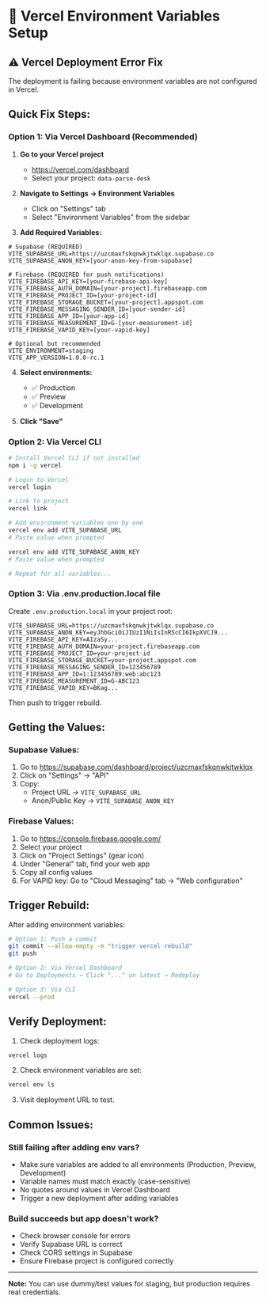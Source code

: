 # 🔧 Vercel Environment Variables Setup

## ⚠️ Vercel Deployment Error Fix

The deployment is failing because environment variables are not configured in Vercel.

## Quick Fix Steps:

### Option 1: Via Vercel Dashboard (Recommended)

1. **Go to your Vercel project**
   - https://vercel.com/dashboard
   - Select your project: `data-parse-desk`

2. **Navigate to Settings → Environment Variables**
   - Click on "Settings" tab
   - Select "Environment Variables" from the sidebar

3. **Add Required Variables:**

```env
# Supabase (REQUIRED)
VITE_SUPABASE_URL=https://uzcmaxfskqnwkjtwklqx.supabase.co
VITE_SUPABASE_ANON_KEY=[your-anon-key-from-supabase]

# Firebase (REQUIRED for push notifications)
VITE_FIREBASE_API_KEY=[your-firebase-api-key]
VITE_FIREBASE_AUTH_DOMAIN=[your-project].firebaseapp.com
VITE_FIREBASE_PROJECT_ID=[your-project-id]
VITE_FIREBASE_STORAGE_BUCKET=[your-project].appspot.com
VITE_FIREBASE_MESSAGING_SENDER_ID=[your-sender-id]
VITE_FIREBASE_APP_ID=[your-app-id]
VITE_FIREBASE_MEASUREMENT_ID=G-[your-measurement-id]
VITE_FIREBASE_VAPID_KEY=[your-vapid-key]

# Optional but recommended
VITE_ENVIRONMENT=staging
VITE_APP_VERSION=1.0.0-rc.1
```

4. **Select environments:**
   - ✅ Production
   - ✅ Preview
   - ✅ Development

5. **Click "Save"**

### Option 2: Via Vercel CLI

```bash
# Install Vercel CLI if not installed
npm i -g vercel

# Login to Vercel
vercel login

# Link to project
vercel link

# Add environment variables one by one
vercel env add VITE_SUPABASE_URL
# Paste value when prompted

vercel env add VITE_SUPABASE_ANON_KEY
# Paste value when prompted

# Repeat for all variables...
```

### Option 3: Via .env.production.local file

Create `.env.production.local` in your project root:

```env
VITE_SUPABASE_URL=https://uzcmaxfskqnwkjtwklqx.supabase.co
VITE_SUPABASE_ANON_KEY=eyJhbGciOiJIUzI1NiIsInR5cCI6IkpXVCJ9...
VITE_FIREBASE_API_KEY=AIzaSy...
VITE_FIREBASE_AUTH_DOMAIN=your-project.firebaseapp.com
VITE_FIREBASE_PROJECT_ID=your-project-id
VITE_FIREBASE_STORAGE_BUCKET=your-project.appspot.com
VITE_FIREBASE_MESSAGING_SENDER_ID=123456789
VITE_FIREBASE_APP_ID=1:123456789:web:abc123
VITE_FIREBASE_MEASUREMENT_ID=G-ABC123
VITE_FIREBASE_VAPID_KEY=BKag...
```

Then push to trigger rebuild.

## Getting the Values:

### Supabase Values:
1. Go to https://supabase.com/dashboard/project/uzcmaxfskqnwkjtwklqx
2. Click on "Settings" → "API"
3. Copy:
   - Project URL → `VITE_SUPABASE_URL`
   - Anon/Public Key → `VITE_SUPABASE_ANON_KEY`

### Firebase Values:
1. Go to https://console.firebase.google.com/
2. Select your project
3. Click on "Project Settings" (gear icon)
4. Under "General" tab, find your web app
5. Copy all config values
6. For VAPID key: Go to "Cloud Messaging" tab → "Web configuration"

## Trigger Rebuild:

After adding environment variables:

```bash
# Option 1: Push a commit
git commit --allow-empty -m "trigger vercel rebuild"
git push

# Option 2: Via Vercel Dashboard
# Go to Deployments → Click "..." on latest → Redeploy

# Option 3: Via CLI
vercel --prod
```

## Verify Deployment:

1. Check deployment logs:
```bash
vercel logs
```

2. Check environment variables are set:
```bash
vercel env ls
```

3. Visit deployment URL to test.

## Common Issues:

### Still failing after adding env vars?
- Make sure variables are added to all environments (Production, Preview, Development)
- Variable names must match exactly (case-sensitive)
- No quotes around values in Vercel Dashboard
- Trigger a new deployment after adding variables

### Build succeeds but app doesn't work?
- Check browser console for errors
- Verify Supabase URL is correct
- Check CORS settings in Supabase
- Ensure Firebase project is configured correctly

---

**Note:** You can use dummy/test values for staging, but production requires real credentials.